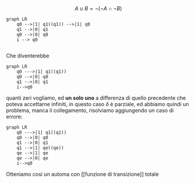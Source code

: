 $$A \cup B = \neg(\neg A \cap \neg B) $$
```mermaid
graph LR
	q0 -->|1| q1((q1)) -->|1| q0
	q1 -->|0| q1
	q0 -->|0| q0
	i --> q0
	
```
Che diventerebbe

```mermaid
graph LR
	q0 --->|1| q1((q1))
	q0 -->|0| q0
	q1 -->|0| q1
	i-->q0
```
quanti zeri vogliamo, ed **un solo uno** a differenza di quello precedente che poteva accettarne infiniti, in questo caso $\delta$ è parziale, ed abbiamo quindi un problema, manca il collegamento, risolviamo aggiungendo un caso di errore:


```mermaid
graph LR
	q0 --->|1| q1((q1))
	q0 -->|0| q0
	q1 -->|0| q1
	q1 -->|1| qe((qe))
	qe -->|1| qe
	qe -->|0| qe
	i-->q0
```
Otteniamo cosí un automa con [[funzione di transizione]] totale